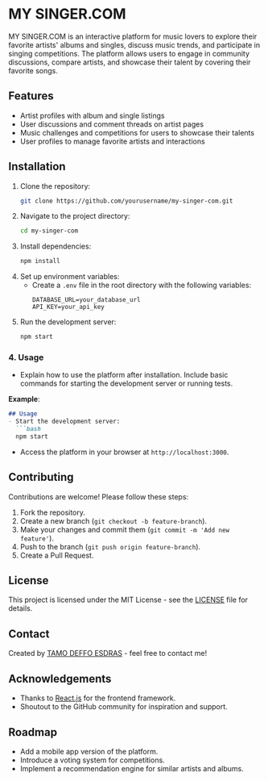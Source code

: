 # MY SINGER.COM
MY SINGER.COM is an interactive platform for music lovers to explore their favorite artists' albums and singles, discuss music trends, and participate in singing competitions. The platform allows users to engage in community discussions, compare artists, and showcase their talent by covering their favorite songs.
## Features
- Artist profiles with album and single listings
- User discussions and comment threads on artist pages
- Music challenges and competitions for users to showcase their talents
- User profiles to manage favorite artists and interactions
## Installation
1. Clone the repository:
   ```bash
   git clone https://github.com/yourusername/my-singer-com.git
   ```
2. Navigate to the project directory:
   ```bash
   cd my-singer-com
   ```
3. Install dependencies:
   ```bash
   npm install
   ```
4. Set up environment variables:
   - Create a `.env` file in the root directory with the following variables:
     ```plaintext
     DATABASE_URL=your_database_url
     API_KEY=your_api_key
     ```
5. Run the development server:
   ```bash
   npm start
   ```

### **4. Usage**
- Explain how to use the platform after installation. Include basic commands for starting the development server or running tests.

**Example**:
```markdown
## Usage
- Start the development server:
  ```bash
  npm start
  ```
- Access the platform in your browser at `http://localhost:3000`.
## Contributing
Contributions are welcome! Please follow these steps:
1. Fork the repository.
2. Create a new branch (`git checkout -b feature-branch`).
3. Make your changes and commit them (`git commit -m 'Add new feature'`).
4. Push to the branch (`git push origin feature-branch`).
5. Create a Pull Request.
## License
This project is licensed under the MIT License - see the [LICENSE](LICENSE) file for details.
## Contact
Created by [TAMO DEFFO ESDRAS](https://yourportfolio.com) - feel free to contact me!
## Acknowledgements
- Thanks to [React.js](https://reactjs.org/) for the frontend framework.
- Shoutout to the GitHub community for inspiration and support.
## Roadmap
- Add a mobile app version of the platform.
- Introduce a voting system for competitions.
- Implement a recommendation engine for similar artists and albums.

<!---
FalconYp/FalconYp is a ✨ special ✨ repository because its `README.md` (this file) appears on your GitHub profile.
You can click the Preview link to take a look at your changes.
--->

